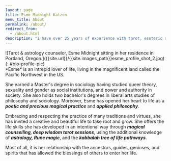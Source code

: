 ```yaml
---
layout: page
title: Esme Midnight Katzen
menu_title: About
permalink: /about/
redirect_from:
  - /about.html
description: "I have over 25 years of experience with tarot, esoteric systems of magic, psychic channeling. These can be done long distance through video apps or in my temple here in SE Portland."
---
```

<section id="bio-intro-section" markdown=1>
<div markdown=1 id="bio-intro-pic">
![Tarot & astrology counselor, Esme Midnight sitting in her residence in Portland, Oregon.]({{site.url}}/{{site.images_path}}esme_profile_shot_2.jpg){: #bio-profile-pic}
</div>
<div id="bio-intro-text" markdown=1>
*Esme* is an intrepid lover of life, living in the magnificent land called the Pacific Northwest in the US.

She earned a Master's degree in sociology having studied queer theory, sexuality and gender as social institutions, and power and authority in society. She also holds two bachelor's degrees in liberal arts studies of philosophy and sociology. Moreover, Esme has opened her heart to life as a ***poetic and precious magical practice*** and ***applied philosophy***. 

Embracing and respecting the practice of many traditions and virtues, she has invited a creative and beautiful life to take root and grow. She offers the life skills she has developed in an intentional way through ***magical counselling, deep wisdom tarot sessions***, using the additional knowledge of ***astrology, Rune magic***, and the ***kabbalah tree of life pathways***.

Most of all, it is her relationship with the ancestors, guides, geniuses, and spirits that has allowed the blessings of others to enter her life.
</div>
</section>